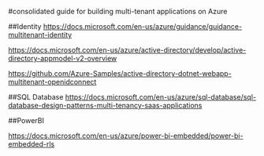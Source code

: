 #consolidated guide for building multi-tenant applications on Azure

##Identity
https://docs.microsoft.com/en-us/azure/guidance/guidance-multitenant-identity

https://docs.microsoft.com/en-us/azure/active-directory/develop/active-directory-appmodel-v2-overview

https://github.com/Azure-Samples/active-directory-dotnet-webapp-multitenant-openidconnect

##SQL Database
https://docs.microsoft.com/en-us/azure/sql-database/sql-database-design-patterns-multi-tenancy-saas-applications

##PowerBI

https://docs.microsoft.com/en-us/azure/power-bi-embedded/power-bi-embedded-rls
